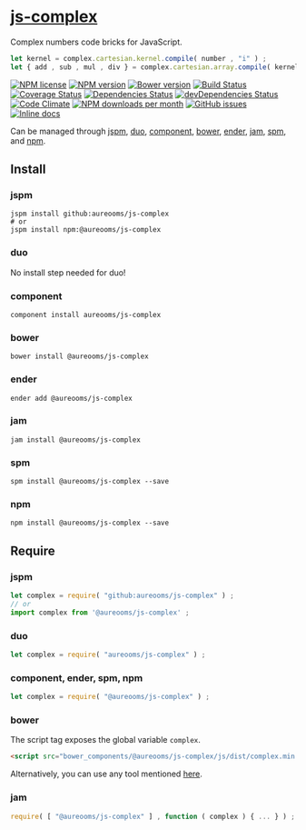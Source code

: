 [js-complex](http://aureooms.github.io/js-complex)
==

Complex numbers code bricks for JavaScript.

```js
let kernel = complex.cartesian.kernel.compile( number , "i" ) ;
let { add , sub , mul , div } = complex.cartesian.array.compile( kernel ) ;
```

[![NPM license](https://img.shields.io/npm/l/@aureooms/js-complex.svg?style=flat)](https://raw.githubusercontent.com/aureooms/js-complex/master/LICENSE)
[![NPM version](https://img.shields.io/npm/v/@aureooms/js-complex.svg?style=flat)](https://www.npmjs.org/package/@aureooms/js-complex)
[![Bower version](https://img.shields.io/bower/v/@aureooms/js-complex.svg?style=flat)](http://bower.io/search/?q=@aureooms/js-complex)
[![Build Status](https://img.shields.io/travis/aureooms/js-complex.svg?style=flat)](https://travis-ci.org/aureooms/js-complex)
[![Coverage Status](https://img.shields.io/coveralls/aureooms/js-complex.svg?style=flat)](https://coveralls.io/r/aureooms/js-complex)
[![Dependencies Status](https://img.shields.io/david/aureooms/js-complex.svg?style=flat)](https://david-dm.org/aureooms/js-complex#info=dependencies)
[![devDependencies Status](https://img.shields.io/david/dev/aureooms/js-complex.svg?style=flat)](https://david-dm.org/aureooms/js-complex#info=devDependencies)
[![Code Climate](https://img.shields.io/codeclimate/github/aureooms/js-complex.svg?style=flat)](https://codeclimate.com/github/aureooms/js-complex)
[![NPM downloads per month](https://img.shields.io/npm/dm/@aureooms/js-complex.svg?style=flat)](https://www.npmjs.org/package/@aureooms/js-complex)
[![GitHub issues](https://img.shields.io/github/issues/aureooms/js-complex.svg?style=flat)](https://github.com/aureooms/js-complex/issues)
[![Inline docs](http://inch-ci.org/github/aureooms/js-complex.svg?branch=master&style=shields)](http://inch-ci.org/github/aureooms/js-complex)

Can be managed through [jspm](https://github.com/jspm/jspm-cli),
[duo](https://github.com/duojs/duo),
[component](https://github.com/componentjs/component),
[bower](https://github.com/bower/bower),
[ender](https://github.com/ender-js/Ender),
[jam](https://github.com/caolan/jam),
[spm](https://github.com/spmjs/spm),
and [npm](https://github.com/npm/npm).

## Install

### jspm
```terminal
jspm install github:aureooms/js-complex
# or
jspm install npm:@aureooms/js-complex
```
### duo
No install step needed for duo!

### component
```terminal
component install aureooms/js-complex
```

### bower
```terminal
bower install @aureooms/js-complex
```

### ender
```terminal
ender add @aureooms/js-complex
```

### jam
```terminal
jam install @aureooms/js-complex
```

### spm
```terminal
spm install @aureooms/js-complex --save
```

### npm
```terminal
npm install @aureooms/js-complex --save
```

## Require
### jspm
```js
let complex = require( "github:aureooms/js-complex" ) ;
// or
import complex from '@aureooms/js-complex' ;
```
### duo
```js
let complex = require( "aureooms/js-complex" ) ;
```

### component, ender, spm, npm
```js
let complex = require( "@aureooms/js-complex" ) ;
```

### bower
The script tag exposes the global variable `complex`.
```html
<script src="bower_components/@aureooms/js-complex/js/dist/complex.min.js"></script>
```
Alternatively, you can use any tool mentioned [here](http://bower.io/docs/tools/).

### jam
```js
require( [ "@aureooms/js-complex" ] , function ( complex ) { ... } ) ;
```
